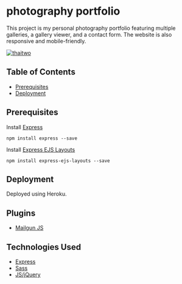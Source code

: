 # photography portfolio
This project is my personal photography portfolio featuring multiple galleries, a gallery viewer, and a contact form. The website is also responsive and mobile-friendly.

[![thaitwo](/images/thaitwo-homepage.png)](http://www.thaitwo.com)

## Table of Contents
  - [Prerequisites](#prerequisites)
  - [Deployment](#deployment)

## Prerequisites
Install [Express](http://expressjs.com/)

```
npm install express --save
```

Install [Express EJS Layouts](https://www.npmjs.com/package/express-ejs-layouts)

```
npm install express-ejs-layouts --save
```

## Deployment
Deployed using Heroku.

## Plugins
* [Mailgun JS](https://www.npmjs.com/package/mailgun-js)

## Technologies Used
* [Express](http://expressjs.com/)
* [Sass](http://sass-lang.com/)
* [JS/jQuery](https://jquery.com/)

